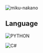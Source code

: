 ![miku-nakano](https://user-images.githubusercontent.com/68156836/202155379-1f041c0e-2f34-42d6-8d5b-2d33f2c97f31.gif)






## Language
![PYTHON](https://img.shields.io/badge/-PYTHON-FFCC33?style=for-the-badge&logo=python&logoWidth=20)

![C#](https://img.shields.io/badge/-C＃-AC1BFF?style=for-the-badge&logo=CSharp#&logoWidth=20)




